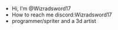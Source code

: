 - Hi, I’m @Wizradsword17
- How to reach me discord:Wizradsword17
- programmer/spriter and a 3d artist

<!---
Wizradsword17/Wizradsword17 is a ✨ special ✨ repository because its `README.md` (this file) appears on your GitHub profile.
You can click the Preview link to take a look at your changes.
--->
